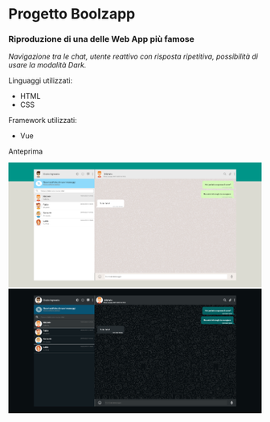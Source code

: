 <h1>Progetto Boolzapp</h1>
<h3>Riproduzione di una delle Web App più famose</h3>
<p><em>Navigazione tra le chat, utente reattivo con risposta ripetitiva, possibilità di usare la modalità Dark.</em></p>

Linguaggi utilizzati:

<p>
<ul>
<li>HTML</li>
<li>CSS</li>
</ul>
</p>

Framework utilizzati:

<p>
<ul>
<li>Vue</li>
</ul>
</p>

Anteprima

<img src="img/Boollzapp Chiaro.png">
<img src="img/Boolzap Scuro.png">
